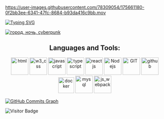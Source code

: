 https://user-images.githubusercontent.com/78309054/175661180-0f2bb3ee-6341-47fc-8684-b93da416c9bb.mov

[![Typing SVG](https://readme-typing-svg.herokuapp.com?font=Grechen+Fuemen&size=50&color=05D9E8&duration=7000&center=true&vCenter=true&multiline=true&width=900&height=150&lines=HI,+I'm+Roman+Zhur;Welcome+To+My+GitHub+Profile)](https://git.io/typing-svg)

<a href="https://pic2.me/wallpaper/286815.html"><img src="https://storge.pic2.me/upload/653/5f8838115bc154.74664298.jpg" alt="город, ночь, cyberpunk"/></a>

<h2 align="center">Languages and Tools:</h3>

<p align="center">
      <img src="https://www.vectorlogo.zone/logos/w3_html5/w3_html5-icon.svg" alt="html" width="55" height="55"/>
      <img src="https://www.vectorlogo.zone/logos/w3_css/w3_css-icon.svg" alt="w3_css" width="55" height="55"/>
      <img src="https://www.vectorlogo.zone/logos/javascript/javascript-icon.svg" alt="javascript" width="55" height="55"/>
      <img src="https://www.vectorlogo.zone/logos/typescriptlang/typescriptlang-icon.svg" alt="typescript" width="55" height="55"/>
      <img src="https://www.vectorlogo.zone/logos/reactjs/reactjs-icon.svg" alt="reactjs" width="55" height="55"/>
      <img src="https://www.vectorlogo.zone/logos/nodejs/nodejs-icon.svg" alt="Nodejs" width="55" height="55"/>
      <img src="https://www.vectorlogo.zone/logos/git-scm/git-scm-icon.svg" alt="GIT" width="55" height="55"/> 
      <img src="https://www.vectorlogo.zone/logos/github/github-icon.svg" alt="github" width="55" height="55"/>
      <img src="https://www.vectorlogo.zone/logos/docker/docker-official.svg" alt="docker" width="50" height="50"/>
      <img src="https://www.vectorlogo.zone/logos/mysql/mysql-icon.svg" alt="mysql" width="55" height="55"/>
      <img src="https://www.vectorlogo.zone/logos/js_webpack/js_webpack-icon.svg" alt="js_webpack" width="55" height="55"/>
</p>

<a href="http://www.github.com/RomeZhur"><img src="https://activity-graph.herokuapp.com/graph?username=RomeZhur&bg_color=0d1117&color=05d9e8&line=05d9e8&point=ff2a6d&area_color=d1f7ff&area=true&hide_border=true&custom_title=Rome`s%20commits%20graph" alt="GitHub Commits Graph" /></a>

![Visitor Badge](https://visitor-badge.laobi.icu/badge?page_id=RomeZhur.RomeZhur)


